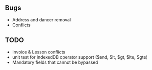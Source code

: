 ## Bugs

- Address and dancer removal
- Conflicts

## TODO

- Invoice & Lesson conflicts
- unit test for indexedDB operator support ($and, $lt, $gt, $lte, $gte)
- Mandatory fields that cannot be bypassed